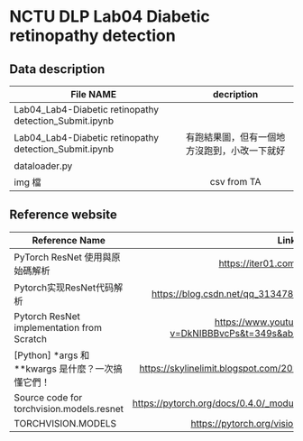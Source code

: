 # NCTU DLP Lab04 Diabetic retinopathy detection

## Data description

| File NAME                                              | decription                  |
| -------------------------------------------------------|:---------------------------:|
| Lab04_Lab4-Diabetic retinopathy detection_Submit.ipynb |          |
| Lab04_Lab4-Diabetic retinopathy detection_Submit.ipynb | 有跑結果圖，但有一個地方沒跑到，小改一下就好         |
| dataloader.py                                          |                             |
| img 檔                                                 |csv from TA                  |


## Reference website
|  Reference Name                                     | Link             |
| ----------------------------------------------------|:-------------------------------------------------------------------------------------:|
|   PyTorch ResNet 使用與原始碼解析                   | https://iter01.com/525623.html                                    |
|   Pytorch实现ResNet代码解析                         | https://blog.csdn.net/qq_31347869/article/details/100566719                          |
|   Pytorch ResNet implementation from Scratch        | https://www.youtube.com/watch?v=DkNIBBBvcPs&t=349s&ab_channel=AladdinPersson          |
|   [Python] *args 和 **kwargs 是什麼？一次搞懂它們！ | https://skylinelimit.blogspot.com/2018/04/python-args-kwargs.html  |
|   Source code for torchvision.models.resnet         | https://pytorch.org/docs/0.4.0/_modules/torchvision/models/resnet.html                |
|   TORCHVISION.MODELS                                | https://pytorch.org/vision/stable/models.html                |
